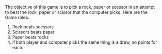 The objective of this game is to pick a rock, paper or scessor in an attempt
to beat the rock, paper or scissor that the computer picks.
Here are the Game roles.
1. Rock beats scessors
2. Scissors beats paper  
3. Paper beats rocks
4. if both player and computer picks the same thing is a draw, no points for each.
